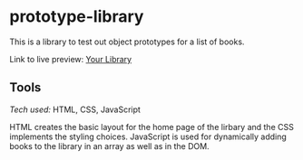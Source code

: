 # prototype-library

This is a library to test out object prototypes for a list of books.

Link to live preview: [Your Library](https://tylersemel.github.io/prototype-library/)

## Tools

*Tech used:* HTML, CSS, JavaScript

HTML creates the basic layout for the home page of the lirbary and the CSS
implements the styling choices. JavaScript is used for dynamically adding 
books to the library in an array as well as in the DOM.
